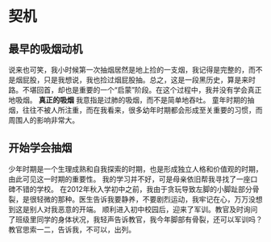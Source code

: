 # 契机
## 最早的吸烟动机
说来也可笑，我小时候第一次抽烟居然是地上捡的一支烟，我记得是完整的，而不是烟屁股，只是我想说，我也捡过烟屁股抽。总之，这是一段黑历史，算是来时路。不堪回首，却也是重要的一个“启蒙”阶段。在这个过程中，我并没有学会真正地吸烟。
**真正的吸烟** 我意指是过肺的吸烟，而不是简单地吞吐。
童年时期的抽烟，往往不被人所注重，而在我看来，很多幼年时期都会形成至关重要的习惯，而周围人的影响非常大。
## 开始学会抽烟
少年时期是一个生理成熟和自我探索的时期，也是形成独立人格和价值观的时期，由此可见这一时期的重要性。
我的学习并不好，可是母亲依旧帮我寻找了一座口碑不错的学校。
在2012年秋入学初中之前，我由于贪玩导致左脚的小脚趾部分骨裂，是很轻微的那种。医生告诉我要静养，不要剧烈运动，我牢记在心，万万没想到这是别人对我恶意的开端。
顺利进入初中校园后，迎来了军训。教官及时询问了班级里同学的身体状况，我轻声告诉教官，我今年脚部有骨裂，还可以军训吗？
教官思索一二，告诉我，不可以，出列。




<!--stackedit_data:
eyJoaXN0b3J5IjpbMTQ0NzY1MjY4NCwxMTA5MDgzOTcyLC0xMT
kzMzc3NDIwLDk5MjA1ODc3MiwtMTE0NTU5NjQ0LC0xMjk2NDQ3
MDEzLC0zMjU5NDIwNjEsNzMzMTc2MjkxXX0=
-->
